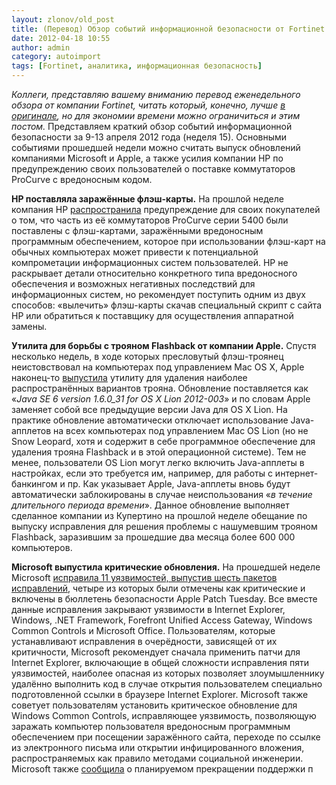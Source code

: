 ```yaml
---
layout: zlonov/old_post
title: (Перевод) Обзор событий информационной безопасности от Fortinet (15/2012)
date: 2012-04-18 10:55
author: admin
category: autoimport
tags: [Fortinet, аналитика, информационная безопасность]
---
```

<div dir="ltr">
<div><a href="http://2.bp.blogspot.com/-lNmpTlIWvQk/T45vIBcB9zI/AAAAAAAAAcs/4PP3HJZthYY/s1600/FortiBlog.png"><img alt="" src="https://2.bp.blogspot.com/-lNmpTlIWvQk/T45vIBcB9zI/AAAAAAAAAcs/4PP3HJZthYY/s1600/FortiBlog.png" border="0" /></a></div>
<i>Коллеги, представляю вашему вниманию перевод еженедельного обзора от компании Fortinet, читать который, конечно, лучше <a href="http://blog.fortinet.com/security-week-in-review-april-9-13/">в оригинале</a>, но для экономии времени можно ограничиться и этим постом.</i>
<a name="more"></a>
Представляем краткий обзор событий информационной безопасности за 9-13 апреля 2012 года (неделя 15). Основными событиями прошедшей недели можно считать выпуск обновлений компаниями Microsoft и Apple, а также усилия компании HP по предупреждению своих пользователей о поставке коммутаторов ProCurve с вредоносным кодом.

<b>HP поставляла заражённые флэш-карты.</b> На прошлой неделе компания HP <a href="http://h20000.www2.hp.com/bizsupport/TechSupport/Document.jsp?objectID=c03249176">распространила</a> предупреждение для своих покупателей о том, что часть из её коммутаторов ProCurve серии 5400 были поставлены с флэш-картами, заражёнными вредоносным программным обеспечением, которое при использовании флэш-карт на обычных компьютерах может привести к потенциальной компрометации информационных систем пользователей.
HP не раскрывает детали относительно конкретного типа вредоносного обеспечения и возможных негативных последствий для информационных систем, но рекомендует поступить одним из двух способов: «вылечить» флэш-карты скачав специальный скрипт с сайта HP или обратиться к поставщику для осуществления аппаратной замены.

<a name="mac"></a><b>Утилита для борьбы с трояном </b><b>Flashback от компании </b><b>Apple.</b> Спустя несколько недель, в ходе которых пресловутый флэш-троянец неистовствовал на компьютерах под управлением Mac OS X, Apple наконец-то <a href="http://support.apple.com/kb/HT5242">выпустила</a> утилиту для удаления наиболее распространённых вариантов трояна. Обновление поставляется как «<i>Java SE 6 version 1.6.0_31 for OS X Lion 2012-003</i>» и по словам Apple заменяет собой все предыдущие версии Java для OS X Lion.
На практике обновление автоматически отключает использование Java-апплетов на всех компьютерах под управлением Mac OS Lion (но не Snow Leopard, хотя и содержит в себе программное обеспечение для удаления трояна Flashback и в этой операционной системе). Тем не менее, пользователи OS Lion могут легко включить Java-апплеты в настройках, если это требуется им, например, для работы с интернет-банкингом и пр. Как указывает Apple, Java-апплеты вновь будут автоматически заблокированы в случае неиспользования «<i>в течение длительного периода времени</i>».
Данное обновление выполняет сделанное компании из Купертино на прошлой неделе обещание по выпуску исправления для решения проблемы с нашумевшим трояном Flashback, заразившим за прошедшие два месяца более 600 000 компьютеров.

<b>Microsoft выпустила критические обновления.</b> На прошедшей неделе Microsoft <a href="http://technet.microsoft.com/en-us/security/bulletin/ms12-apr">исправила 11 уязвимостей, выпустив шесть пакетов исправлений</a>, четыре из которых были отмечены как критические и включены в бюллетень безопасности Apple Patch Tuesday. Все вместе данные исправления закрывают уязвимости в Internet Explorer, Windows, .NET Framework, Forefront Unified Access Gateway, Windows Common Controls и Microsoft Office.
Пользователям, которые устанавливают исправления в очерёдности, зависящей от их критичности, Microsoft рекомендует сначала применить патчи для Internet Explorer, включающие в общей сложности исправления пяти уязвимостей, наиболее опасная из которых позволяет злоумышленнику удалённо выполнить код в случае открытия пользователем специально подготовленной ссылки в браузере Internet Explorer. Microsoft также советует пользователям установить критическое обновление для Windows Common Controls, исправляющее уязвимость, позволяющую заражать компьютер пользователя вредоносным программным обеспечением при посещении заражённого сайта, переходе по ссылке из электронного письма или открытии инфицированного вложения, распространяемых как правило методами социальной инженерии.
Microsoft также <a href="http://blogs.technet.com/b/msrc/">сообщила</a> о планируемом прекращении поддержки п

</div>
